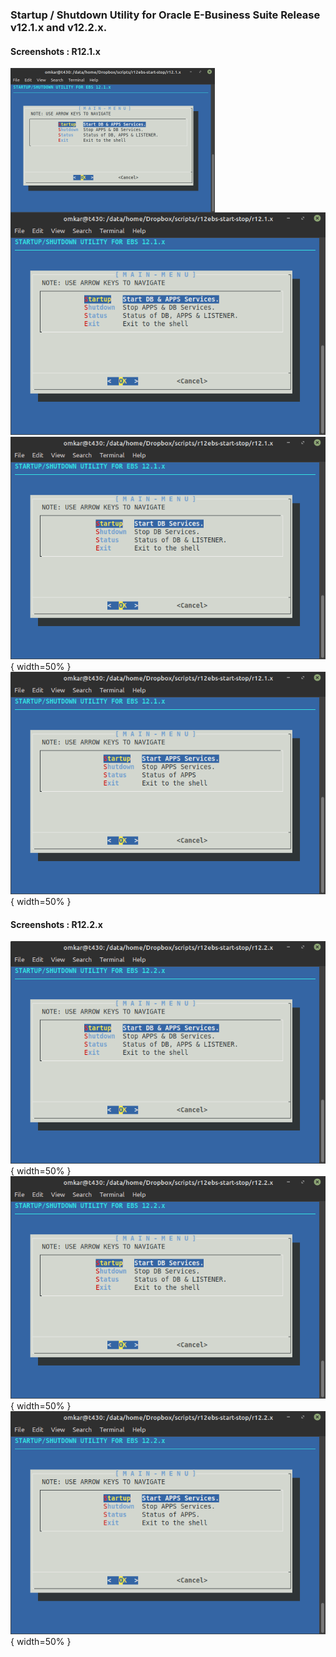 ### Startup / Shutdown Utility for Oracle E-Business Suite Release v12.1.x and v12.2.x.

#### Screenshots : R12.1.x
<img src="images/r12.1.x/ebs-121x-snsu.png" align="left" alt="Single user approach" width="327" height="231" /> 

![Alt text](images/r12.1.x/ebs-121x-snsu.png "Single user approach" )
![Alt text](images/r12.1.x/ebs-121x-mnmu-db.png "Multi-user approach : DB Services"){ width=50% }
![Alt text](images/r12.1.x/ebs-121x-mnmu-apps.png "Multi-user approach : APPS Services"){ width=50% }


#### Screenshots : R12.2.x
![Alt text](images/r12.2.x/ebs-122x-snsu.png "Single user approach"){ width=50% }
![Alt text](images/r12.2.x/ebs-122x-mnmu-db.png "Multi-user approach : DB Services"){ width=50% }
![Alt text](images/r12.2.x/ebs-122x-mnmu-apps.png "Multi-user approach : APPS Services"){ width=50% }
